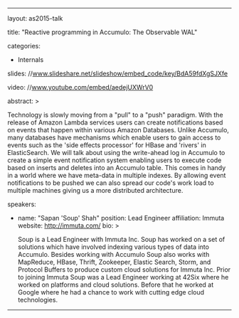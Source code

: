 ---

layout: as2015-talk

title: "Reactive programming in Accumulo: The Observable WAL"

categories:
  - Internals

slides: //www.slideshare.net/slideshow/embed_code/key/BdA59fdXgSJXfe

video: //www.youtube.com/embed/aedejUXWrV0

abstract: >
  
  Technology is slowly moving from a &quot;pull&quot; to a &quot;push&quot; paradigm.  With the release of Amazon Lambda services users can create notifications based on events that happen within various Amazon Databases.  Unlike Accumulo, many databases have mechanisms which enable users to gain access to events such as the 'side effects processor' for HBase and 'rivers' in ElasticSearch. We will talk about using the write-ahead log in Accumulo to create a simple event notification system enabling users to execute code based on inserts and deletes into an Accumulo table.  This comes in handy in a world where we have meta-data in multiple indexes.  By allowing event notifications to be pushed we can also spread our code's work load to multiple machines giving us a more distributed architecture.

speakers:
 
  - name: "Sapan 'Soup' Shah"
    position: Lead Engineer
    affiliation: Immuta
    website: http://immuta.com/
    bio: >

      Soup is a Lead Engineer with Immuta Inc. Soup has worked on a set of solutions which have involved indexing various types of data into Accumulo. Besides working with Accumulo Soup also works with MapReduce, HBase, Thrift, Zookeeper, Elastic Search, Storm, and Protocol Buffers to produce custom cloud solutions for Immuta Inc.  Prior to joining Immuta Soup was a Lead Engineer working at 42Six where he worked on platforms and cloud solutions.  Before that he worked at Google where he had a chance to work with cutting edge cloud technologies.
---